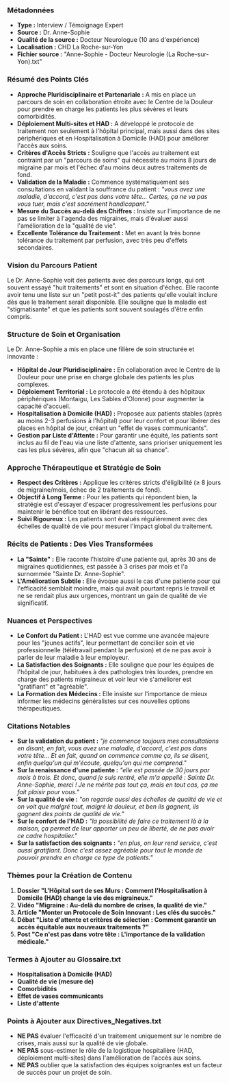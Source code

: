 ### Métadonnées

- **Type :** Interview / Témoignage Expert
- **Source :** Dr. Anne-Sophie
- **Qualité de la source :** Docteur Neurologue (10 ans d'expérience)
- **Localisation :** CHD La Roche-sur-Yon
- **Fichier source :** "Anne-Sophie - Docteur Neurologie (La Roche-sur-Yon).txt"

### Résumé des Points Clés

- **Approche Pluridisciplinaire et Partenariale :** A mis en place un parcours de soin en collaboration étroite avec le Centre de la Douleur pour prendre en charge les patients les plus sévères et leurs comorbidités.
- **Déploiement Multi-sites et HAD :** A développé le protocole de traitement non seulement à l'hôpital principal, mais aussi dans des sites périphériques et en Hospitalisation à Domicile (HAD) pour améliorer l'accès aux soins.
- **Critères d'Accès Stricts :** Souligne que l'accès au traitement est contraint par un "parcours de soins" qui nécessite au moins 8 jours de migraine par mois et l'échec d'au moins deux autres traitements de fond.
- **Validation de la Maladie :** Commence systématiquement ses consultations en validant la souffrance du patient : _"vous avez une maladie, d'accord, c'est pas dans votre tête... Certes, ça ne va pas vous tuer, mais c'est sacrément handicapant."_
- **Mesure du Succès au-delà des Chiffres :** Insiste sur l'importance de ne pas se limiter à l'agenda des migraines, mais d'évaluer aussi l'amélioration de la "qualité de vie".
- **Excellente Tolérance du Traitement :** Met en avant la très bonne tolérance du traitement par perfusion, avec très peu d'effets secondaires.

### Vision du Parcours Patient

Le Dr. Anne-Sophie voit des patients avec des parcours longs, qui ont souvent essayé "huit traitements" et sont en situation d'échec. Elle raconte avoir tenu une liste sur un "petit post-it" des patients qu'elle voulait inclure dès que le traitement serait disponible. Elle souligne que la maladie est "stigmatisante" et que les patients sont souvent soulagés d'être enfin compris.

### Structure de Soin et Organisation

Le Dr. Anne-Sophie a mis en place une filière de soin structurée et innovante :

- **Hôpital de Jour Pluridisciplinaire :** En collaboration avec le Centre de la Douleur pour une prise en charge globale des patients les plus complexes.
- **Déploiement Territorial :** Le protocole a été étendu à des hôpitaux périphériques (Montaigu, Les Sables d'Olonne) pour augmenter la capacité d'accueil.
- **Hospitalisation à Domicile (HAD) :** Proposée aux patients stables (après au moins 2-3 perfusions à l'hôpital) pour leur confort et pour libérer des places en hôpital de jour, créant un "effet de vases communicants".
- **Gestion par Liste d'Attente :** Pour garantir une équité, les patients sont inclus au fil de l'eau via une liste d'attente, sans prioriser uniquement les cas les plus sévères, afin que "chacun ait sa chance".

### Approche Thérapeutique et Stratégie de Soin

- **Respect des Critères :** Applique les critères stricts d'éligibilité (≥ 8 jours de migraine/mois, échec de 2 traitements de fond).
- **Objectif à Long Terme :** Pour les patients qui répondent bien, la stratégie est d'essayer d'espacer progressivement les perfusions pour maintenir le bénéfice tout en libérant des ressources.
- **Suivi Rigoureux :** Les patients sont évalués régulièrement avec des échelles de qualité de vie pour mesurer l'impact global du traitement.

### Récits de Patients : Des Vies Transformées

- **La "Sainte" :** Elle raconte l'histoire d'une patiente qui, après 30 ans de migraines quotidiennes, est passée à 3 crises par mois et l'a surnommée "Sainte Dr. Anne-Sophie".
- **L'Amélioration Subtile :** Elle évoque aussi le cas d'une patiente pour qui l'efficacité semblait moindre, mais qui avait pourtant repris le travail et ne se rendait plus aux urgences, montrant un gain de qualité de vie significatif.

### Nuances et Perspectives

- **Le Confort du Patient :** L'HAD est vue comme une avancée majeure pour les "jeunes actifs", leur permettant de concilier soin et vie professionnelle (télétravail pendant la perfusion) et de ne pas avoir à parler de leur maladie à leur employeur.
- **La Satisfaction des Soignants :** Elle souligne que pour les équipes de l'hôpital de jour, habituées à des pathologies très lourdes, prendre en charge des patients migraineux et voir leur vie s'améliorer est "gratifiant" et "agréable".
- **La Formation des Médecins :** Elle insiste sur l'importance de mieux informer les médecins généralistes sur ces nouvelles options thérapeutiques.

### Citations Notables

- **Sur la validation du patient :** _"je commence toujours mes consultations en disant, en fait, vous avez une maladie, d'accord, c'est pas dans votre tête... Et en fait, quand on commence comme ça, ils se disent, enfin quelqu'un qui m'écoute, quelqu'un qui me comprend."_
- **Sur la renaissance d'une patiente :** _"elle est passée de 30 jours par mois à trois. Et donc, quand je suis rentré, elle m'a appellé : Sainte Dr. Anne-Sophie, merci ! Je ne mérite pas tout ça, mais en tout cas, ça me fait plaisir pour vous."_
- **Sur la qualité de vie :** _"on regarde aussi des échelles de qualité de vie et on voit que malgré tout, malgré la douleur, et ben ils gagnent, ils gagnent des points de qualité de vie."_
- **Sur le confort de l'HAD :** _"la possibilité de faire ce traitement là à la maison, ça permet de leur apporter un peu de liberté, de ne pas avoir ce cadre hospitalier."_
- **Sur la satisfaction des soignants :** _"en plus, on leur rend service, c'est aussi gratifiant. Donc c'est assez agréable pour tout le monde de pouvoir prendre en charge ce type de patients."_

### Thèmes pour la Création de Contenu

1. **Dossier "L'Hôpital sort de ses Murs : Comment l'Hospitalisation à Domicile (HAD) change la vie des migraineux."**
2. **Vidéo "Migraine : Au-delà du nombre de crises, la qualité de vie."**
3. **Article "Monter un Protocole de Soin Innovant : Les clés du succès."**
4. **Débat "Liste d'attente et critères de sélection : Comment garantir un accès équitable aux nouveaux traitements ?"**
5. **Post "Ce n'est pas dans votre tête : L'importance de la validation médicale."**

### Termes à Ajouter au Glossaire.txt

- **Hospitalisation à Domicile (HAD)**
- **Qualité de vie (mesure de)**
- **Comorbidités**
- **Effet de vases communicants**
- **Liste d'attente**

### Points à Ajouter aux Directives_Negatives.txt

- **NE PAS** évaluer l'efficacité d'un traitement uniquement sur le nombre de crises, mais aussi sur la qualité de vie globale.
- **NE PAS** sous-estimer le rôle de la logistique hospitalière (HAD, déploiement multi-sites) dans l'amélioration de l'accès aux soins.
- **NE PAS** oublier que la satisfaction des équipes soignantes est un facteur de succès pour un projet de soin.